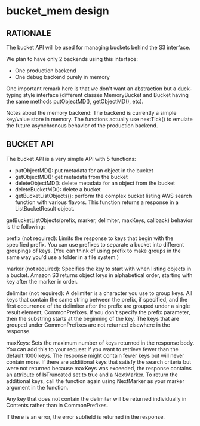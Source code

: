 # bucket_mem design

## RATIONALE

The bucket API will be used for managing buckets behind the S3 interface.

We plan to have only 2 backends using this interface:

* One production backend
* One debug backend purely in memory

One important remark here is that we don't want an abstraction but a
duck-typing style interface (different classes MemoryBucket and Bucket having
the same methods putObjectMD(), getObjectMD(), etc).

Notes about the memory backend: The backend is currently a simple key/value
store in memory. The functions actually use nextTick() to emulate the future
asynchronous behavior of the production backend.

## BUCKET API

The bucket API is a very simple API with 5 functions:

- putObjectMD(): put metadata for an object in the bucket
- getObjectMD(): get metadata from the bucket
- deleteObjectMD(): delete metadata for an object from the bucket
- deleteBucketMD(): delete a bucket
- getBucketListObjects(): perform the complex bucket listing AWS search
  function with various flavors. This function returns a response in a
  ListBucketResult object.

getBucketListObjects(prefix, marker, delimiter, maxKeys, callback) behavior is
the following:

prefix (not required): Limits the response to keys that begin with the
specified prefix. You can use prefixes to separate a bucket into different
groupings of keys. (You can think of using prefix to make groups in the same
way you'd use a folder in a file system.)

marker (not required): Specifies the key to start with when listing objects in
a bucket. Amazon S3 returns object keys in alphabetical order, starting with
key after the marker in order.

delimiter (not required): A delimiter is a character you use to group keys.
All keys that contain the same string between the prefix, if specified, and the
first occurrence of the delimiter after the prefix are grouped under a single
result element, CommonPrefixes. If you don't specify the prefix parameter, then
the substring starts at the beginning of the key. The keys that are grouped
under CommonPrefixes are not returned elsewhere in the response.

maxKeys: Sets the maximum number of keys returned in the response body. You can
add this to your request if you want to retrieve fewer than the default 1000
keys.  The response might contain fewer keys but will never contain more. If
there are additional keys that satisfy the search criteria but were not
returned because maxKeys was exceeded, the response contains an attribute of
IsTruncated set to true and a NextMarker. To return the additional keys, call
the function again using NextMarker as your marker argument in the function.

Any key that does not contain the delimiter will be returned individually in
Contents rather than in CommonPrefixes.

If there is an error, the error subfield is returned in the response.
